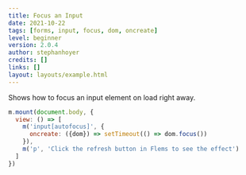 ```yaml
---
title: Focus an Input
date: 2021-10-22
tags: [forms, input, focus, dom, oncreate]
level: beginner
version: 2.0.4
author: stephanhoyer
credits: []
links: []
layout: layouts/example.html
---
```


Shows how to focus an input element on load right away.

~~~js
m.mount(document.body, {
  view: () => [
    m('input[autofocus]', {
      oncreate: ({dom}) => setTimeout(() => dom.focus())
    }),
    m('p', 'Click the refresh button in Flems to see the effect')
  ]
})
~~~
